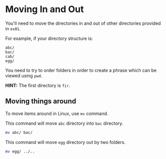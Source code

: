 # Moving In and Out

You'll need to move the directories in and out of other directories provided in `ex01`.

For example, if your directory structure is:
```
abc/
bac/
cab/
egg/
```

You need to try to order folders in order to create a phrase which can be viewed using `pwd`.

**HINT:** The first directory is `fir`.

## Moving things around

To move items around in Linux, use `mv` command.

This command will move `abc` directory into `bac` directory.
```sh
mv abc/ bac/
```

This command will move `egg` directory out by two folders.
```sh
mv egg/ ../..
```
